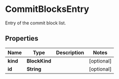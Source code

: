 

# CommitBlocksEntry

Entry of the commit block list.

## Properties

| Name | Type | Description | Notes |
|------------ | ------------- | ------------- | -------------|
|**kind** | **BlockKind** |  |  [optional] |
|**id** | **String** |  |  [optional] |



